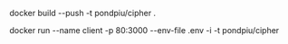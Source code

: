 docker build --push -t pondpiu/cipher .

docker run --name client -p 80:3000 --env-file .env -i -t pondpiu/cipher
